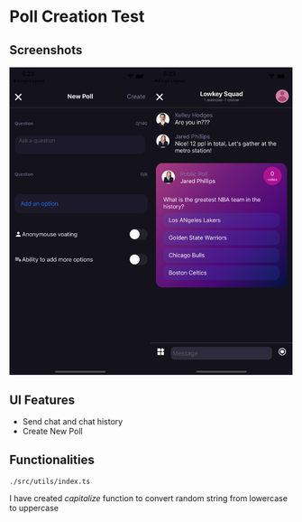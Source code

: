 # Poll Creation Test

## Screenshots
![New Poll Page](./screenshots/overview.png)

## UI Features
- Send chat and chat history
- Create New Poll

## Functionalities

    ./src/utils/index.ts

I have created *capitalize* function to convert random string from lowercase to uppercase
